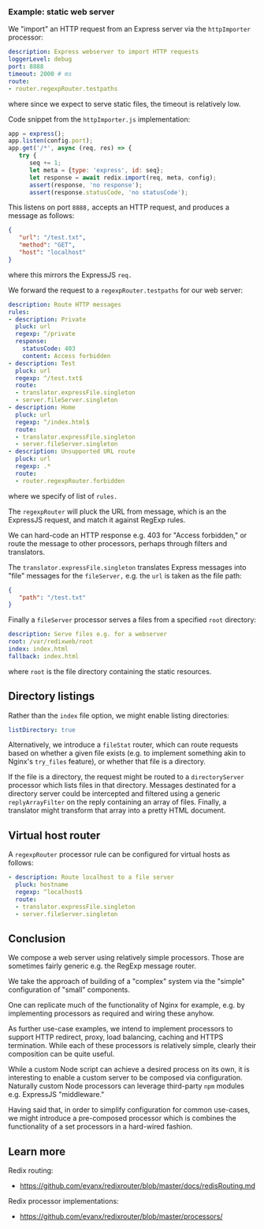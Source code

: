 
### Example: static web server

We "import" an HTTP request from an Express server via the `httpImporter` processor:
```yaml
description: Express webserver to import HTTP requests
loggerLevel: debug
port: 8888
timeout: 2000 # ms
route:
- router.regexpRouter.testpaths
```
where since we expect to serve static files, the timeout is relatively low.

Code snippet from the `httpImporter.js` implementation:
```javascript
app = express();
app.listen(config.port);
app.get('/*', async (req, res) => {
   try {
      seq += 1;
      let meta = {type: 'express', id: seq};
      let response = await redix.import(req, meta, config);
      assert(response, 'no response');
      assert(response.statusCode, 'no statusCode');
```

This listens on port `8888,` accepts an HTTP request, and produces a message as follows:
```json
{
   "url": "/test.txt",
   "method": "GET",
   "host": "localhost"
}
```
where this mirrors the ExpressJS `req.`

We forward the request to a `regexpRouter.testpaths` for our web server:
```yaml
description: Route HTTP messages
rules:
- description: Private
  pluck: url
  regexp: ^/private
  response:
    statusCode: 403
    content: Access forbidden
- description: Test
  pluck: url
  regexp: ^/test.txt$
  route:
  - translator.expressFile.singleton
  - server.fileServer.singleton
- description: Home
  pluck: url
  regexp: ^/index.html$
  route:
  - translator.expressFile.singleton
  - server.fileServer.singleton
- description: Unsupported URL route
  pluck: url
  regexp: .*
  route:
  - router.regexpRouter.forbidden
```
where we specify of list of `rules.`

The `regexpRouter` will pluck the URL from message, which is an the ExpressJS request, and match it against RegExp rules.

We can hard-code an HTTP response e.g. 403 for "Access forbidden," or route the message to other processors, perhaps through filters and translators.

The `translator.expressFile.singleton` translates Express messages into "file" messages for the `fileServer,` e.g. the `url` is taken as the file path:
```json
{
   "path": "/test.txt"
}
```

Finally a `fileServer` processor serves a files from a specified `root` directory:
```yaml
description: Serve files e.g. for a webserver
root: /var/redixweb/root
index: index.html
fallback: index.html
```
where `root` is the file directory containing the static resources.


## Directory listings

Rather than the `index` file option, we might enable listing directories:
```yaml
listDirectory: true
```

Alternatively, we introduce a `fileStat` router, which can route requests based on whether a given file exists (e.g. to implement something akin to Nginx's `try_files` feature), or whether that file is a directory.

If the file is a directory, the request might be routed to a `directoryServer` processor which lists files in that directory. Messages destinated for a directory server could be intercepted and filtered using a generic `replyArrayFilter` on the reply containing an array of files. Finally, a translator might transform that array into a pretty HTML document.


## Virtual host router

A `regexpRouter` processor rule can be configured for virtual hosts as follows:
```yaml
- description: Route localhost to a file server
  pluck: hostname
  regexp: ^localhost$
  route:
  - translator.expressFile.singleton
  - server.fileServer.singleton
```


## Conclusion

We compose a web server using relatively simple processors. Those are sometimes fairly generic e.g. the RegExp message router.

We take the approach of building of a "complex" system via the "simple" configuration of "small" components.

One can replicate much of the functionality of Nginx for example, e.g. by implementing processors as required and wiring these anyhow.

As further use-case examples, we intend to implement processors to support HTTP redirect, proxy, load balancing, caching and HTTPS termination. While each of these processors is relatively simple, clearly their composition can be quite useful.

While a custom Node script can achieve a desired process on its own, it is interesting to enable a custom server to be composed via configuration. Naturally custom Node processors can leverage third-party `npm` modules e.g. ExpressJS "middleware."

Having said that, in order to simplify configuration for common use-cases, we might introduce a pre-composed processor which is combines the functionality of a set processors in a hard-wired fashion.


## Learn more

Redix routing:
- https://github.com/evanx/redixrouter/blob/master/docs/redisRouting.md

Redix processor implementations:
- https://github.com/evanx/redixrouter/blob/master/processors/
